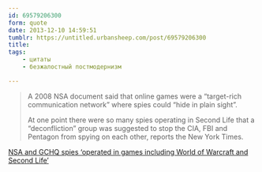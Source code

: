```yaml
---
id: 69579206300
form: quote
date: 2013-12-10 14:59:51
tumblr: https://untitled.urbansheep.com/post/69579206300
title: 
tags:
    - цитаты
    - безжалостный постмодернизм

---
```


<blockquote>
<p>A 2008 NSA document said that online games were a “target-rich communication network” where spies could “hide in plain sight”.</p>

<p>At one point there were so many spies operating in Second Life that a “deconfliction” group was suggested to stop the CIA, FBI and Pentagon from spying on each other, reports the New York Times.</p>
</blockquote>

<a href="http://www.telegraph.co.uk/technology/video-games/video-game-news/10506017/NSA-and-GCHQ-spies-operated-in-games-including-World-of-Warcraft-and-Second-Life.html">NSA and GCHQ spies ‘operated in games including World of Warcraft and Second Life’</a>

